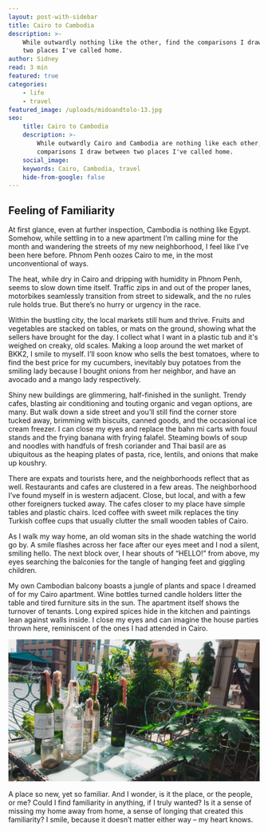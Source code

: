 ```yaml
---
layout: post-with-sidebar
title: Cairo to Cambodia
description: >-
    While outwardly nothing like the other, find the comparisons I draw between
    two places I've called home.
author: Sidney
read: 3 min
featured: true
categories:
    - life
    - travel
featured_image: /uploads/midoandtolo-13.jpg
seo:
    title: Cairo to Cambodia
    description: >-
        While outwardly Cairo and Cambodia are nothing like each other, find the
        comparisons I draw between two places I've called home.
    social_image:
    keywords: Cairo, Cambodia, travel
    hide-from-google: false
---
```

## Feeling of Familiarity

At first glance, even at further inspection, Cambodia is nothing like Egypt. Somehow, while settling in to a new apartment I’m calling mine for the month and wandering the streets of my new neighborhood, I feel like I’ve been here before. Phnom Penh oozes Cairo to me, in the most unconventional of ways.

The heat, while dry in Cairo and dripping with humidity in Phnom Penh, seems to slow down time itself. Traffic zips in and out of the proper lanes, motorbikes seamlessly transition from street to sidewalk, and the no rules rule holds true. But there’s no hurry or urgency in the race.

Within the bustling city, the local markets still hum and thrive. Fruits and vegetables are stacked on tables, or mats on the ground, showing what the sellers have brought for the day. I collect what I want in a plastic tub and it's weighed on creaky, old scales. Making a loop around the wet market of BKK2, I smile to myself. I’ll soon know who sells the best tomatoes, where to find the best price for my cucumbers, inevitably buy potatoes from the smiling lady because I bought onions from her neighbor, and have an avocado and a mango lady respectively.

Shiny new buildings are glimmering, half-finished in the sunlight. Trendy cafes, blasting air conditioning and touting organic and vegan options, are many. But walk down a side street and you’ll still find the corner store tucked away, brimming with biscuits, canned goods, and the occasional ice cream freezer. I can close my eyes and replace the bahn mi carts with fouul stands and the frying banana with frying falafel. Steaming bowls of soup and noodles with handfuls of fresh coriander and Thai basil are as ubiquitous as the heaping plates of pasta, rice, lentils, and onions that make up koushry.

There are expats and tourists here, and the neighborhoods reflect that as well. Restaurants and cafes are clustered in a few areas. The neighborhood I’ve found myself in is western adjacent. Close, but local, and with a few other foreigners tucked away. The cafes closer to my place have simple tables and plastic chairs. Iced coffee with sweet milk replaces the tiny Turkish coffee cups that usually clutter the small wooden tables of Cairo.

As I walk my way home, an old woman sits in the shade watching the world go by. A smile flashes across her face after our eyes meet and I nod a silent, smiling hello. The next block over, I hear shouts of “HELLO!” from above, my eyes searching the balconies for the tangle of hanging feet and giggling children.

My own Cambodian balcony boasts a jungle of plants and space I dreamed of for my Cairo apartment. Wine bottles turned candle holders litter the table and tired furniture sits in the sun. The apartment itself shows the turnover of tenants. Long expired spices hide in the kitchen and paintings lean against walls inside. I close my eyes and can imagine the house parties thrown here, reminiscent of the ones I had attended in Cairo.

![](/uploads/midoandtolo-77.jpg)

A place so new, yet so familiar. And I wonder, is it the place, or the people, or me? Could I find familiarity in anything, if I truly wanted? Is it a sense of missing my home away from home, a sense of longing that created this familiarity? I smile, because it doesn’t matter either way – my heart knows.

&nbsp;